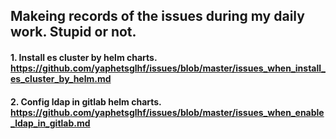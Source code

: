 ## Makeing records of the issues during my daily work. Stupid or not.

 #### 1. Install es cluster by helm charts. https://github.com/yaphetsglhf/issues/blob/master/issues_when_install_es_cluster_by_helm.md

 #### 2. Config ldap in gitlab helm charts. https://github.com/yaphetsglhf/issues/blob/master/issues_when_enable_ldap_in_gitlab.md 